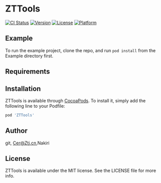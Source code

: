 # ZTTools

[![CI Status](https://img.shields.io/travis/git/ZTTools.svg?style=flat)](https://travis-ci.org/git/ZTTools)
[![Version](https://img.shields.io/cocoapods/v/ZTTools.svg?style=flat)](https://cocoapods.org/pods/ZTTools)
[![License](https://img.shields.io/cocoapods/l/ZTTools.svg?style=flat)](https://cocoapods.org/pods/ZTTools)
[![Platform](https://img.shields.io/cocoapods/p/ZTTools.svg?style=flat)](https://cocoapods.org/pods/ZTTools)

## Example

To run the example project, clone the repo, and run `pod install` from the Example directory first.

## Requirements

## Installation

ZTTools is available through [CocoaPods](https://cocoapods.org). To install
it, simply add the following line to your Podfile:

```ruby
pod 'ZTTools'
```

## Author

git, Cer@Ztj.cn,Nakiri

## License

ZTTools is available under the MIT license. See the LICENSE file for more info.
